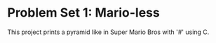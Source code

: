 # Problem Set 1: Mario-less

This project prints a pyramid like in Super Mario Bros with '#' using C.